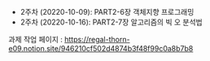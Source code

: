 - 2주차 (20220-10-09): PART2-6장 객체지향 프로그래밍
- 2주차 (20220-10-16): PART2-7장 알고리즘의 빅 오 분석법 

과제 작업 페이지 : https://regal-thorn-e09.notion.site/946210cf502d4874b3f48f99c0a8b7b8
